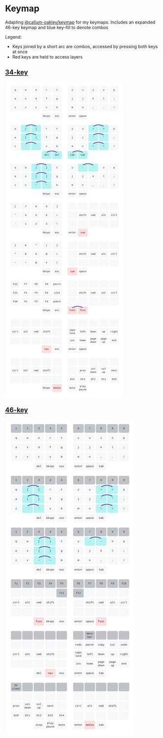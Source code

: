 # Keymap
Adapting [@callum-oakley/keymap](https://github.com/callum-oakley/keymap) for my keymaps.
Includes an expanded 46-key keymap and blue key-fill to denote combos

Legend:
- Keys joined by a short arc are combos, accessed by pressing both keys at once
- Red keys are held to access layers

## [34-key](https://github.com/BrokenFlows/zmk-brokenflows/blob/master/config/zaphod.keymap)
![34-key keymap](keys_34/keymap-34.svg)
## [46-key](https://github.com/BrokenFlows/zmk-brokenflows/blob/master/config/ishka.keymap)
![46-key keymap](keys_46/keymap-46.svg)
